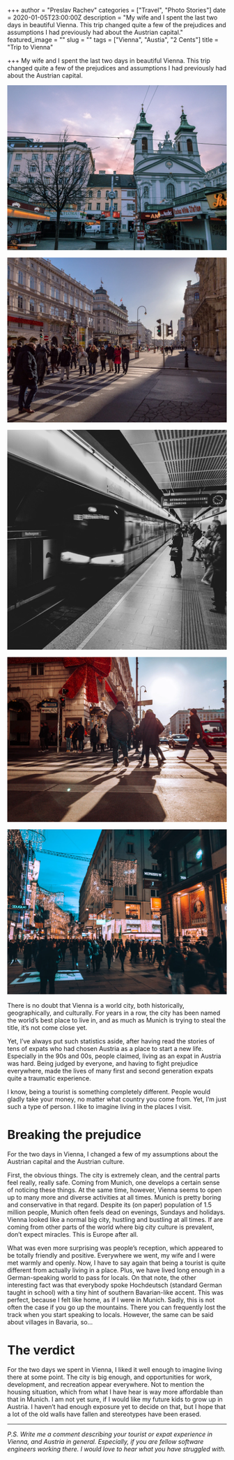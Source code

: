 +++
author = "Preslav Rachev"
categories = ["Travel", "Photo Stories"]
date = 2020-01-05T23:00:00Z
description = "My wife and I spent the last two days in beautiful Vienna. This trip changed quite a few of the prejudices and assumptions I had previously had about the Austrian capital."
featured_image = ""
slug = ""
tags = ["Vienna", "Austia", "2 Cents"]
title = "Trip to Vienna"

+++
My wife and I spent the last two days in beautiful Vienna. This trip changed quite a few of the prejudices and assumptions I had previously had about the Austrian capital.

![](/images/2020/04/fullsizeoutput_c04-scaled.jpeg)

![](/images/2020/04/IMG_0421-scaled.jpg)

![](/images/2020/04/IMG_0395-scaled.jpg)

![](/images/2020/04/IMG_0433-scaled.jpg)

![](/images/2020/04/IMG_0406-scaled.jpg)

There is no doubt that Vienna is a world city, both historically, geographically, and culturally. For years in a row, the city has been named the world’s best place to live in, and as much as Munich is trying to steal the title, it’s not come close yet.

Yet, I’ve always put such statistics aside, after having read the stories of tens of expats who had chosen Austria as a place to start a new life. Especially in the 90s and 00s, people claimed, living as an expat in Austria was hard. Being judged by everyone, and having to fight prejudice everywhere, made the lives of many first and second generation expats quite a traumatic experience.

I know, being a tourist is something completely different. People would gladly take your money, no matter what country you come from. Yet, I’m just such a type of person. I like to imagine living in the places I visit.

# Breaking the prejudice

For the two days in Vienna, I changed a few of my assumptions about the Austrian capital and the Austrian culture.

First, the obvious things. The city is extremely clean, and the central parts feel really, really safe. Coming from Munich, one develops a certain sense of noticing these things. At the same time, however, Vienna seems to open up to many more and diverse activities at all times. Munich is pretty boring and conservative in that regard. Despite its (on paper) population of 1.5 million people, Munich often feels dead on evenings, Sundays and holidays. Vienna looked like a normal big city, hustling and bustling at all times. If are coming from other parts of the world where big city culture is prevalent, don’t expect miracles. This is Europe after all.

What was even more surprising was people’s reception, which appeared to be totally friendly and positive. Everywhere we went, my wife and I were met warmly and openly. Now, I have to say again that being a tourist is quite different from actually living in a place. Plus, we have lived long enough in a German-speaking world to pass for locals. On that note, the other interesting fact was that everybody spoke Hochdeutsch (standard German taught in school) with a tiny hint of southern Bavarian-like accent. This was perfect, because I felt like home, as if I were in Munich. Sadly, this is not often the case if you go up the mountains. There you can frequently lost the track when you start speaking to locals. However, the same can be said about villages in Bavaria, so…

# The verdict

For the two days we spent in Vienna, I liked it well enough to imagine living there at some point. The city is big enough, and opportunities for work, development, and recreation appear everywhere. Not to mention the housing situation, which from what I have hear is way more affordable than that in Munich. I am not yet sure, if I would like my future kids to grow up in Austria. I haven’t had enough exposure yet to decide on that, but I hope that a lot of the old walls have fallen and stereotypes have been erased.

***

_P.S. Write me a comment describing your tourist or expat experience in Vienna, and Austria in general. Especially, if you are fellow software engineers working there. I would love to hear what you have struggled with._